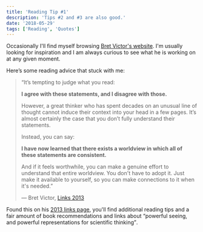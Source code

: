 ```yaml
---
title: 'Reading Tip‌‌‌‌ #1'
description: 'Tips #2 and #3 are also good.'
date: '2018-05-29'
tags: ['Reading', 'Quotes']
---
```


Occasionally I'll find myself browsing [Bret Victor's website](http://worrydream.com/). I'm usually looking for inspiration and I am always curious to see what he is working on at any given moment.

Here’s some reading advice that stuck with me:

> “It’s tempting to judge what you read:
>
> **I agree with these statements, and I disagree with those.**
>
> However, a great thinker who has spent decades on an unusual line of thought cannot induce their context into your head in a few pages. It’s almost certainly the case that you don’t fully understand their statements.
>
> Instead, you can say:
>
> **I have now learned that there exists a worldview in which all of these statements are consistent.**
>
> And if it feels worthwhile, you can make a genuine effort to understand that entire worldview. You don't have to adopt it. Just make it available to yourself, so you can make connections to it when it's needed.”
>
> <footer>— Bret Victor, <a href="http://worrydream.com/Links2013/">Links 2013</a></footer>

Found this on his [2013 links page](http://worrydream.com/Links2013/), you'll find additional reading tips and a fair amount of book recommendations and links about <q>powerful seeing, and powerful representations for scientific thinking</q>.
